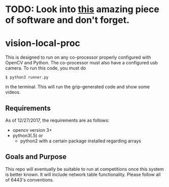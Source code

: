 # TODO: Look into [this](https://github.com/WPIRoboticsProjects/opencv-installer) amazing piece of software and don't forget.
# vision-local-proc
This is designed to run on any co-processor properly configured with OpenCV and Python.
The co-processor must also have a configured usb camera.
To run this code, you must do 

`$ python3 runner.py`

in the terminal.
This will run the grip-generated code and show some videos.
## Requirements
As of 12/27/2017, the requirements are as follows:
* opencv version 3+
* python3(.5) or
  * python2 with a certain package installed regarding arrays
## Goals and Purpose
This repo will eventually be suitable to run at competitions
once this system is better known. It will include network table 
functionality.  Please follow all of 6443's conventions.

